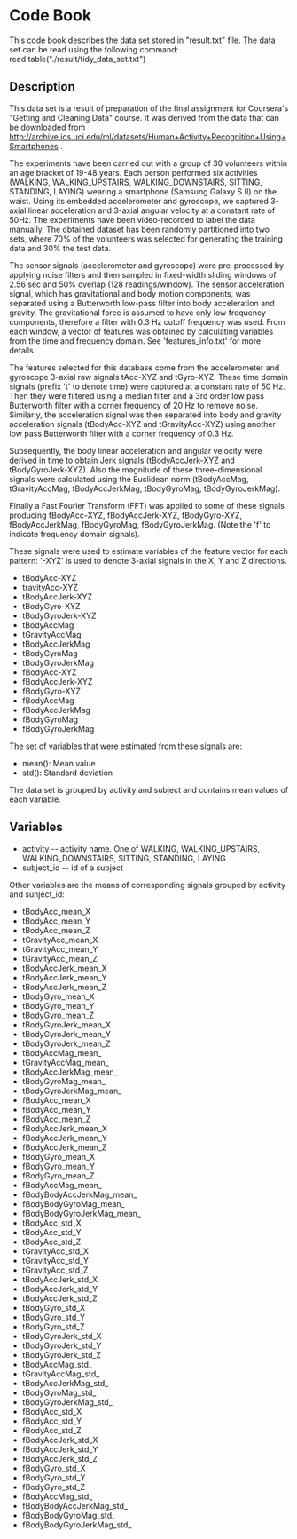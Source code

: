 # Code Book
This code book describes the data set stored in "result.txt" file.
The data set can be read using the following command:
    read.table("./result/tidy_data_set.txt")

## Description
This data set is a result of preparation of the final assignment for Coursera's "Getting and Cleaning Data" course. It was derived from the data that can be downloaded from http://archive.ics.uci.edu/ml/datasets/Human+Activity+Recognition+Using+Smartphones .

The experiments have been carried out with a group of 30 volunteers within an age bracket of 19-48 years. Each person performed six activities (WALKING, WALKING_UPSTAIRS, WALKING_DOWNSTAIRS, SITTING, STANDING, LAYING) wearing a smartphone (Samsung Galaxy S II) on the waist. Using its embedded accelerometer and gyroscope, we captured 3-axial linear acceleration and 3-axial angular velocity at a constant rate of 50Hz. The experiments have been video-recorded to label the data manually. The obtained dataset has been randomly partitioned into two sets, where 70% of the volunteers was selected for generating the training data and 30% the test data. 

The sensor signals (accelerometer and gyroscope) were pre-processed by applying noise filters and then sampled in fixed-width sliding windows of 2.56 sec and 50% overlap (128 readings/window). The sensor acceleration signal, which has gravitational and body motion components, was separated using a Butterworth low-pass filter into body acceleration and gravity. The gravitational force is assumed to have only low frequency components, therefore a filter with 0.3 Hz cutoff frequency was used. From each window, a vector of features was obtained by calculating variables from the time and frequency domain. See 'features_info.txt' for more details. 

The features selected for this database come from the accelerometer and gyroscope 3-axial raw signals tAcc-XYZ and tGyro-XYZ. These time domain signals (prefix 't' to denote time) were captured at a constant rate of 50 Hz. Then they were filtered using a median filter and a 3rd order low pass Butterworth filter with a corner frequency of 20 Hz to remove noise. Similarly, the acceleration signal was then separated into body and gravity acceleration signals (tBodyAcc-XYZ and tGravityAcc-XYZ) using another low pass Butterworth filter with a corner frequency of 0.3 Hz. 

Subsequently, the body linear acceleration and angular velocity were derived in time to obtain Jerk signals (tBodyAccJerk-XYZ and tBodyGyroJerk-XYZ). Also the magnitude of these three-dimensional signals were calculated using the Euclidean norm (tBodyAccMag, tGravityAccMag, tBodyAccJerkMag, tBodyGyroMag, tBodyGyroJerkMag). 

Finally a Fast Fourier Transform (FFT) was applied to some of these signals producing fBodyAcc-XYZ, fBodyAccJerk-XYZ, fBodyGyro-XYZ, fBodyAccJerkMag, fBodyGyroMag, fBodyGyroJerkMag. (Note the 'f' to indicate frequency domain signals). 

These signals were used to estimate variables of the feature vector for each pattern:
'-XYZ' is used to denote 3-axial signals in the X, Y and Z directions.

* tBodyAcc-XYZ
* travityAcc-XYZ
* tBodyAccJerk-XYZ
* tBodyGyro-XYZ
* tBodyGyroJerk-XYZ
* tBodyAccMag
* tGravityAccMag
* tBodyAccJerkMag
* tBodyGyroMag
* tBodyGyroJerkMag
* fBodyAcc-XYZ
* fBodyAccJerk-XYZ
* fBodyGyro-XYZ
* fBodyAccMag
* fBodyAccJerkMag
* fBodyGyroMag
* fBodyGyroJerkMag

The set of variables that were estimated from these signals are: 

* mean(): Mean value
* std(): Standard deviation

The data set is grouped by activity and subject and contains mean values of each variable.

## Variables
* activity  -- activity name. One of WALKING, WALKING_UPSTAIRS, WALKING_DOWNSTAIRS, SITTING, STANDING, LAYING
* subject_id  -- id of a subject              

Other variables are the means of corresponding signals grouped by activity and sunject_id:
* tBodyAcc_mean_X           
* tBodyAcc_mean_Y           
* tBodyAcc_mean_Z           
* tGravityAcc_mean_X        
* tGravityAcc_mean_Y        
* tGravityAcc_mean_Z        
* tBodyAccJerk_mean_X       
* tBodyAccJerk_mean_Y       
* tBodyAccJerk_mean_Z       
* tBodyGyro_mean_X          
* tBodyGyro_mean_Y          
* tBodyGyro_mean_Z          
* tBodyGyroJerk_mean_X      
* tBodyGyroJerk_mean_Y      
* tBodyGyroJerk_mean_Z      
* tBodyAccMag_mean_         
* tGravityAccMag_mean_      
* tBodyAccJerkMag_mean_     
* tBodyGyroMag_mean_        
* tBodyGyroJerkMag_mean_    
* fBodyAcc_mean_X           
* fBodyAcc_mean_Y           
* fBodyAcc_mean_Z           
* fBodyAccJerk_mean_X       
* fBodyAccJerk_mean_Y       
* fBodyAccJerk_mean_Z       
* fBodyGyro_mean_X          
* fBodyGyro_mean_Y          
* fBodyGyro_mean_Z          
* fBodyAccMag_mean_         
* fBodyBodyAccJerkMag_mean_ 
* fBodyBodyGyroMag_mean_    
* fBodyBodyGyroJerkMag_mean_
* tBodyAcc_std_X            
* tBodyAcc_std_Y            
* tBodyAcc_std_Z            
* tGravityAcc_std_X         
* tGravityAcc_std_Y         
* tGravityAcc_std_Z         
* tBodyAccJerk_std_X        
* tBodyAccJerk_std_Y        
* tBodyAccJerk_std_Z        
* tBodyGyro_std_X           
* tBodyGyro_std_Y           
* tBodyGyro_std_Z           
* tBodyGyroJerk_std_X       
* tBodyGyroJerk_std_Y       
* tBodyGyroJerk_std_Z       
* tBodyAccMag_std_          
* tGravityAccMag_std_       
* tBodyAccJerkMag_std_      
* tBodyGyroMag_std_         
* tBodyGyroJerkMag_std_     
* fBodyAcc_std_X            
* fBodyAcc_std_Y            
* fBodyAcc_std_Z            
* fBodyAccJerk_std_X        
* fBodyAccJerk_std_Y        
* fBodyAccJerk_std_Z        
* fBodyGyro_std_X           
* fBodyGyro_std_Y           
* fBodyGyro_std_Z           
* fBodyAccMag_std_          
* fBodyBodyAccJerkMag_std_  
* fBodyBodyGyroMag_std_     
* fBodyBodyGyroJerkMag_std_
